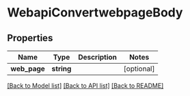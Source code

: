 # WebapiConvertwebpageBody

## Properties
Name | Type | Description | Notes
------------ | ------------- | ------------- | -------------
**web_page** | **string** |  | [optional] 

[[Back to Model list]](../../README.md#documentation-for-models) [[Back to API list]](../../README.md#documentation-for-api-endpoints) [[Back to README]](../../README.md)

